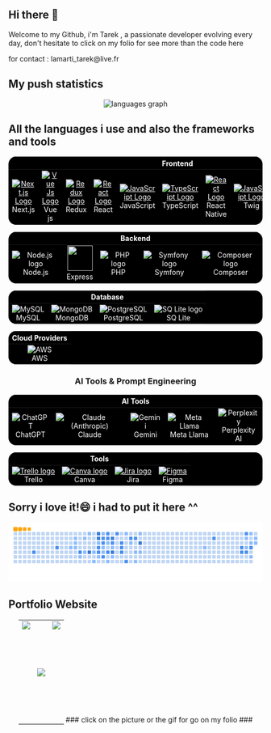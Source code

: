 ## Hi there 👋
<p align="left"> Welcome to my Github, i'm Tarek , a passionate developer evolving every day, don't hesitate to click on my folio for see more than the code here</p>
<p> for contact : lamarti_tarek@live.fr</p>

###
## My push statistics
<div align="center">
<!--   <img src="https://github-readme-stats.vercel.app/api?username=retak18&hide_title=false&hide_rank=false&show_icons=true&include_all_commits=true&count_private=true&disable_animations=false&theme=dracula&locale=en&hide_border=false&order=1" height="150" alt="stats graph"  /> -->
  <img src="https://github-readme-stats.vercel.app/api/top-langs?username=retak18&locale=en&hide_title=false&layout=compact&card_width=320&langs_count=5&theme=dracula&hide_border=false&order=2" height="150" alt="languages graph"  />
</div>

###
## All the languages i use and also the frameworks and tools

<div align="center">
    <table style="background-color: black; color: white; border: none; border-radius: 15px; overflow: hidden;">
    <thead>
      <tr>
        <th colspan="10" align="center" style="color: white;">Frontend</th>
      </tr>
    </thead>
    <tbody>
      <tr>
      <td align="center" style="border: none;">
        <a href="https://nextjs.org/" style="color: white;">
          <img src="https://skillicons.dev/icons?i=nextjs" width="50" height="50" alt="Next.js Logo"/>
        </a>
        <br>Next.js
      </td>
      <td align="center" style="border: none;">
        <a href="https://vuejs.org" style="color: white;">
          <img src="https://cdn.jsdelivr.net/gh/devicons/devicon/icons/vuejs/vuejs-original.svg" alt="Vue Js Logo" width="50" height="50"/>
        </a>
        <br>Vue js
      </td>
      <td align="center" style="border: none;">
        <a href="https://redux.js.org" style="color: white;">
          <img src="https://cdn.jsdelivr.net/gh/devicons/devicon/icons/redux/redux-original.svg" alt="Redux Logo" width="50" height="50"/>
        </a>
        <br>Redux
      </td>
      <td align="center" style="border: none;">
        <a href="https://reactjs.org/" style="color: white;">
          <img src="https://techstack-generator.vercel.app/react-icon.svg" alt="React Logo" width="50" height="50"/>
        </a>
        <br>React
      </td>
      <td align="center" style="border: none;">
        <a href="https://developer.mozilla.org/en-US/docs/Web/JavaScript" style="color: white;">
          <img src="https://techstack-generator.vercel.app/js-icon.svg" alt="JavaScript Logo" width="50" height="50"/>
        </a>
        <br>JavaScript
      </td>
      <td align="center" style="border: none;">
        <a href="https://www.typescriptlang.org/" style="color: white;">
          <img src="https://techstack-generator.vercel.app/ts-icon.svg" alt="TypeScript Logo" width="50" height="50"/>
        </a>
        <br>TypeScript
      </td>
      <td align="center" style="border: none;">
        <a href="https://reactnative.dev/" style="color: white;">
          <img src="https://techstack-generator.vercel.app/react-icon.svg" alt="React Logo" width="50" height="50"/>
        </a>
        <br>React Native
      </td>
      <td align="center" style="border: none;">
        <a href="https://twig.symfony.com" style="color: white;">
          <img src="https://user-images.githubusercontent.com/973783/46407973-3c5dbf80-c72e-11e8-947c-d1fdaaa28f73.png" alt="JavaScript Logo" width="50" height="50"/>
        </a>
        <br>Twig
      </td>
      <td align="center" style="border: none;">
        <a href="https://getbootstrap.com" style="color: white;">
          <img src="https://cdn.jsdelivr.net/gh/devicons/devicon/icons/bootstrap/bootstrap-original.svg" alt="Bootstrap Logo" width="50" height="50"/>
        </a>
        <br>Bootstrap
      </td>
        <td align="center" style="border: none;">
          <a href="https://tailwindcss.com/" style="color: white;">
            <img src="https://cdn.worldvectorlogo.com/logos/tailwindcss.svg" width="50" height="50" alt="Tailwind CSS Logo"/>
          </a>
          <br>Tailwind CSS
        </td>
        </tr>
    </tbody>
  </table>
</div>



<div align="center">
<table style="background-color: black; color: white; border: none; border-radius: 15px; overflow: hidden;">
  <thead>
    <tr>
      <th colspan="5" align="center" style="color: white;">Backend</th>
    </tr>
  </thead>
  <tbody>
    <tr>
      <td align="center" style="border: none;">
        <img src="https://cdn.worldvectorlogo.com/logos/nodejs-icon.svg" width="50" height="50" alt="Node.js logo"/>
          <br>Node.js
      </td>
      <td align="center" style="border: none;">
        <img src="https://skillicons.dev/icons?i=express" width="50" height="50" />
        <br>Express
      </td>
      <td align="center" style="border: none;">
        <img src="https://cdn.jsdelivr.net/gh/devicons/devicon/icons/php/php-original.svg" width="50" height="50" alt="PHP logo"/>
          <br>PHP
      </td>
      <td align="center" style="border: none;">
        <img src="https://cdn.jsdelivr.net/gh/devicons/devicon/icons/symfony/symfony-original.svg" width="50" height="50" alt="Symfony logo"/>
          <br>Symfony
      </td>
      <td align="center" style="border: none;">
        <img src="https://cdn.jsdelivr.net/gh/devicons/devicon/icons/composer/composer-original.svg" width="50" height="50" alt="Composer logo"/>
          <br>Composer
      </td>
  </tbody>
    </tr>
</table>
</div>

<div align="center">
<table style="background-color: black; color: white; border: none; border-radius: 15px; overflow: hidden;">
  <thead>
    <tr>
      <th colspan="5" align="center" style="color: white;">Database</th>
    </tr>
  </thead>
  <tbody>
    <tr>
      <td align="center" style="border: none;">
        <img src="https://techstack-generator.vercel.app/mysql-icon.svg" alt="MySQL" width="50" height="50"/><br>MySQL
      </td>
      <td align="center" style="border: none;">
        <img src="https://skillicons.dev/icons?i=mongodb" alt="MongoDB" width="50" height="50"/><br>MongoDB
      </td>
      <td align="center" style="border: none;">
        <img src="https://skillicons.dev/icons?i=postgresql" alt="PostgreSQL" width="50" height="50"/><br>PostgreSQL
      </td>
      <td align="center" style="border: none;">
        <img src="https://cdn.jsdelivr.net/gh/devicons/devicon/icons/sqlite/sqlite-original.svg" alt="SQ Lite logo" width="50" height="50"/><br>SQ Lite
      </td>
    </tr>
  </tbody>
</table>
</div>


<div align="center">
<table style="background-color: black; color: white; border: none; border-radius: 15px; overflow: hidden;">
  <thead>
    <tr>
      <th colspan="3" align="center" style="color: white;">Cloud Providers</th>
    </tr>
  </thead>
  <tbody>
    <tr>
      <td align="center" style="border: none;">
        <img src="https://techstack-generator.vercel.app/aws-icon.svg" alt="AWS" width="50" height="50"/><br>AWS
      </td>
    </tr>
  </tbody>
</table>
</div>


<h3 align="center"> AI Tools & Prompt Engineering</h3>
<div align="center">
 <table style="background-color: black; color: white; border: none; border-radius: 15px; overflow: hidden;">
  <thead>
    <tr>
      <th colspan="6" align="center" style="color: white;">AI Tools</th>
    </tr>
  </thead>
  <tbody>
    <tr>
      <td align="center" style="border: none;">
        <img src="https://upload.wikimedia.org/wikipedia/commons/0/04/ChatGPT_logo.svg" width="60" height="60" alt="ChatGPT"/><br>ChatGPT
      </td>
       <td align="center" style="border: none;">
        <img src="https://uxwing.com/wp-content/themes/uxwing/download/brands-and-social-media/claude-ai-icon.png" width="60" height="60" alt="Claude (Anthropic)"/><br>Claude 
      </td>
      <td align="center" style="border: none;">
        <img src="https://github.com/KenanGain/KenanGain/blob/main/icons/Gemini.gif" alt="Gemini" width="90" height="60" /><br>Gemini
      </td>
      <td align="center" style="border: none;">
        <img src="https://upload.wikimedia.org/wikipedia/commons/a/ab/Meta-Logo.png" width="110" height="90" alt="Meta Llama"/><br>Meta Llama
      </td>
      <td align="center" style="border: none;">
        <img src="https://uxwing.com/wp-content/themes/uxwing/download/brands-and-social-media/perplexity-ai-icon.png" width="60" height="60" alt="Perplexity"/><br>Perplexity AI
      </td>
    </tr>
  </tbody>
</table>
  <table style="background-color: black; color: white; border: none; border-radius: 15px; overflow: hidden;">
  <thead>
    <tr>
      <th colspan="8" align="center" style="color: white;">Tools</th>
    </tr>
  </thead>
  <tbody>
    <tr>
      <td align="center" style="border: none;">
        <a href="https://trello.com/fr" style="color: white;">
          <img src="https://cdn.jsdelivr.net/gh/devicons/devicon/icons/trello/trello-plain.svg" width="50" height="50" alt="Trello logo"  />
        </a>
        <br>Trello
      </td>
      <td align="center" style="border: none;">
          <a href="https://www.canva.com" style="color: white;" >
  <img src="https://cdn.jsdelivr.net/gh/devicons/devicon/icons/canva/canva-original.svg" width="50" height="50" alt="Canva logo"  />
        </a>
        <br>Canva
      </td>
      <td align="center" style="border: none;">
          <a href="https://www.atlassian.com" style="color: white;" >
  <img src="https://uxwing.com/wp-content/themes/uxwing/download/brands-and-social-media/atlassian-jira-icon.png" width="50" height="50" alt="Jira logo"  />
        </a>
        <br>Jira
      </td>
         <td align="center" style="border: none;">
          <a href="https://www.figma.com" style="color: white;" >
  <img src="https://skillicons.dev/icons?i=figma" alt="Figma" width="50" height="50"/>
          </a>
        <br>Figma
      </td>
    </tr>
  </tbody>
</table>
</div>

###

## Sorry i love it!😄 i had to put it here ^^

<div align = "center">
<img src="https://raw.githubusercontent.com/retak18/retak18/output/ocean.gif" alt="Snake animation" />
</div>

###
## Portfolio Website
<div align = "center" >
  <table style=" display: inline">
      <td>
        <a target="_blank" href="https://tak-folio.vercel.app">
          <img align="right" height="200" src="https://media2.giphy.com/media/v1.Y2lkPTc5MGI3NjExNXp4c3ZpZDBqc245Z2lmeHpxb214am0ydzg5YmV4Zjcyb2ppMHEzdCZlcD12MV9pbnRlcm5hbF9naWZfYnlfaWQmY3Q9Zw/8m7nAJTYvzNUh54HQm/giphy.gif"  />
        </a>
      </td>
      <td>
  <a target="_blank" href="https://tak-folio.vercel.app">
    <img align="center" height="200"
      src="https://tak-expo.vercel.app/Black_hole-folio.webp"/>
  </a>
      </td>
      <td>
        <a target="_blank" href="https://tak-folio.vercel.app">
          <img align="left" height="200" src="https://media1.giphy.com/media/v1.Y2lkPTc5MGI3NjExemEyYjRwbG9qNnl3eHYzNHd5d3o0N3F4Y3hhNWZnOXNkbGR6b3VpYiZlcD12MV9pbnRlcm5hbF9naWZfYnlfaWQmY3Q9Zw/CuuSHzuc0O166MRfjt/giphy.gif"  />
        </a>
      </td>
  </table>
     ### click on the picture or the gif for go on my folio ###
</div>

<!--
**Retak18/Retak18** is a ✨ _special_ ✨ repository because its `README.md` (this file) appears on your GitHub profile.

Here are some ideas to get you started:

- 🔭 I’m currently working on ...
- 🌱 I’m currently learning ...
- 👯 I’m looking to collaborate on ...
- 🤔 I’m looking for help with ...
- 💬 Ask me about ...
- 📫 How to reach me: ...
- 😄 Pronouns: ...
- ⚡ Fun fact: ...
-->
<!--
<h3 align="center">Cloud Computing & DevOps</h3>
<!--
<div align="center">
<table style="background-color: black; color: white; border: none; border-radius: 15px; overflow: hidden;">
  <thead>
    <tr>
      <th colspan="4" align="center" style="color: white;">Containerization & Orchestration</th>
    </tr>
  </thead>
  <tbody>
    <tr>
      <td align="center" style="border: none;">
        <img src="https://techstack-generator.vercel.app/docker-icon.svg" alt="Docker" width="50" height="50"/><br>Docker
      </td>
      <td align="center" style="border: none;">
        <img src="https://techstack-generator.vercel.app/kubernetes-icon.svg" alt="Kubernetes" width="50" height="50"/><br>Kubernetes
      </td>
      <td align="center" style="border: none;">
        <img src="https://helm.sh/img/helm.svg" alt="Helm" width="50" height="50"/><br>Helm
      </td>
      <td align="center" style="border: none;">
        <img src="https://skaffold.dev/images/skaffold-logo-white.png" alt="Skaffold" width="50" height="50"/><br>Skaffold
      </td>
    </tr>
  </tbody>
</table>
</div> 
-->
<!--         <img src="https://upload.wikimedia.org/wikipedia/commons/8/8a/Google_Gemini_logo.svg" width="50" height="50" alt="Google Gemini"/> 
      <td align="center" style="border: none;">
        <img src="https://asset.brandfetch.io/idfDTLvPCK/idbbhgStc3.svg" width="80" height="50" alt="Cohere"/><br>Cohere
      </td>-->
      
<!--
<div align="center">
<table style="background-color: black; color: white; border: none; border-radius: 15px; overflow: hidden;">
  <thead>
    <tr>
      <th colspan="2" align="center" style="color: white;">Infrastructure as Code</th>
    </tr>
  </thead>
  <tbody>
    <tr>
      <td align="center" style="border: none;">
        <img src="https://skillicons.dev/icons?i=terraform" alt="Terraform" width="50" height="50"/><br>Terraform
      </td>
        <td align="center" style="border: none;">
        <img src="https://skillicons.dev/icons?i=ansible" alt="Terraform" width="50" height="50"/><br>Ansible
       </td>
    </tr>
  </tbody>
</table>
</div>
-->
<!--
<h3 align="center">AI/ML & Data Science</h3>
<div align="center">
  <table style="background-color: black; color: white; border: none; border-radius: 15px; overflow: hidden;">
  <thead>
    <tr>
      <th colspan="5" align="center" style="color: white;">Languages & Libraries</th>
    </tr>
  </thead>
  <tbody>
    <tr>
      <td align="center" style="border: none;">
        <img src="https://techstack-generator.vercel.app/python-icon.svg" alt="Python" width="50" height="50"/><br>Python
      </td>
      <td align="center" style="border: none;">
        <img src="https://cdn.worldvectorlogo.com/logos/numpy-1.svg" alt="NumPy" width="50" height="50"/><br>NumPy
      </td>
      <td align="center" style="border: none;">
        <img src="https://github.com/valohai/ml-logos/blob/master/pandas.svg" alt="Pandas" width="80" height="50"/><br>Pandas
      </td>
      <td align="center" style="border: none;">
<!--         <img src="https://cdn.worldvectorlogo.com/logos/tensorflow-2.svg" alt="TensorFlow" width="50" height="50"/> -->
<!--        <img src="https://github.com/KenanGain/KenanGain/blob/main/icons/Tensorflow.gif" alt="TensorFlow" width="80" height="70" /><br>TensorFlow
      </td>
      <td align="center" style="border: none;">
        <img src="https://skillicons.dev/icons?i=pytorch" alt="PyTorch" width="50" height="50"/><br>PyTorch
      </td>
    </tr>
  </tbody>
 </table>
</div>
-->
